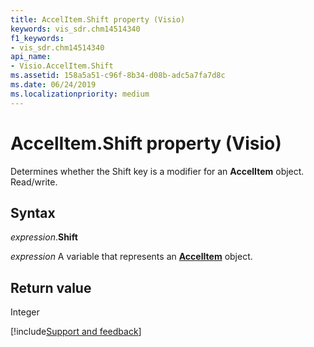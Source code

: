 ```yaml
---
title: AccelItem.Shift property (Visio)
keywords: vis_sdr.chm14514340
f1_keywords:
- vis_sdr.chm14514340
api_name:
- Visio.AccelItem.Shift
ms.assetid: 158a5a51-c96f-8b34-d08b-adc5a7fa7d8c
ms.date: 06/24/2019
ms.localizationpriority: medium
---
```



# AccelItem.Shift property (Visio)

Determines whether the Shift key is a modifier for an **AccelItem** object. Read/write.


## Syntax

_expression_.**Shift**

_expression_ A variable that represents an **[AccelItem](Visio.AccelItem.md)** object.


## Return value

Integer

[!include[Support and feedback](~/includes/feedback-boilerplate.md)]